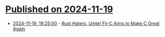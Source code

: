# [Published on 2024-11-19](index.md)

* [2024-11-19, 19:25:00](https://soylentnews.org/article.pl?sid=24/11/18/1447220&from=rss) - [Rust Haters, Unite! Fil-C Aims to Make C Great Again](https://soylentnews.org/article.pl?sid=24/11/18/1447220&from=rss)
